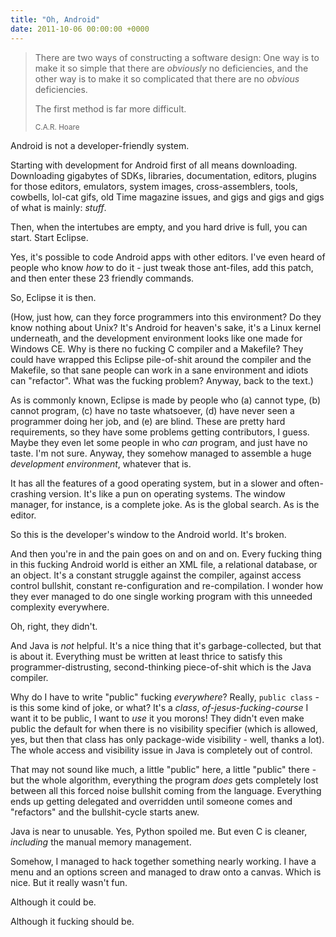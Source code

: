 ```yaml
---
title: "Oh, Android"
date: 2011-10-06 00:00:00 +0000
---
```

> There are two ways of constructing a software design:
> One way is to make it so simple that there are *obviously*
> no deficiencies, and the other way is to make it so complicated
> that there are no *obvious* deficiencies.
>
> The first method is far more difficult.
>
> <small>C.A.R. Hoare</small>

Android is not a developer-friendly system.

Starting with development for Android first of all means downloading. Downloading gigabytes of SDKs, libraries, documentation, editors, plugins for those editors, emulators, system images, cross-assemblers, tools, cowbells, lol-cat gifs, old Time magazine issues, and gigs and gigs and gigs of what is mainly: *stuff*.

Then, when the intertubes are empty, and you hard drive is full, you can start. Start Eclipse.

Yes, it's possible to code Android apps with other editors. I've even heard of people who know *how* to do it - just tweak those ant-files, add this patch, and then enter these 23 friendly commands.

So, Eclipse it is then.

(How, just how, can they force programmers into this environment? Do they know nothing about Unix? It's Android for heaven's sake, it's a Linux kernel underneath, and the development environment looks like one made for Windows CE. Why is there no fucking C compiler and a Makefile? They could have wrapped this Eclipse pile-of-shit around the compiler and the Makefile, so that sane people can work in a sane environment and idiots can "refactor". What was the fucking problem? Anyway, back to the text.)

As is commonly known, Eclipse is made by people who (a) cannot type, (b) cannot program, (c) have no taste whatsoever, (d) have never seen a programmer doing her job, and (e) are blind. These are pretty hard requirements, so they have some problems getting contributors, I guess. Maybe they even let some people in who *can* program, and just have no taste. I'm not sure. Anyway, they somehow managed to assemble a huge *development environment*, whatever that is.

It has all the features of a good operating system, but in a slower and often-crashing version. It's like a pun on operating systems. The window manager, for instance, is a complete joke. As is the global search. As is the editor.

So this is the developer's window to the Android world. It's broken.

And then you're in and the pain goes on and on and on. Every fucking thing in this fucking Android world is either an XML file, a relational database, or an object. It's a constant struggle against the compiler, against access control bullshit, constant re-configuration and re-compilation. I wonder how they ever managed to do one single working program with this unneeded complexity everywhere.

Oh, right, they didn't.

And Java is *not* helpful. It's a nice thing that it's garbage-collected, but that is about it. Everything must be written at least thrice to satisfy this programmer-distrusting, second-thinking piece-of-shit which is the Java compiler.

Why do I have to write "public" fucking *everywhere*? Really, `public class` - is this some kind of joke, or what? It's a *class*, *of-jesus-fucking-course* I want it to be public, I want to *use* it you morons! They didn't even make public the default for when there is no visibility specifier (which is allowed, yes, but then that class has only package-wide visibility - well, thanks a lot). The whole access and visibility issue in Java is completely out of control.

That may not sound like much, a little "public" here, a little "public" there - but the whole algorithm, everything the program *does* gets completely lost between all this forced noise bullshit coming from the language. Everything ends up getting delegated and overridden until someone comes and "refactors" and the bullshit-cycle starts anew.

Java is near to unusable. Yes, Python spoiled me. But even C is cleaner, *including* the manual memory management.

Somehow, I managed to hack together something nearly working. I have a menu and an options screen and managed to draw onto a canvas. Which is nice. But it really wasn't fun.

Although it could be.

Although it fucking should be.
